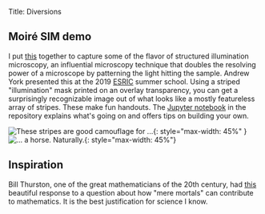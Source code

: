Title: Diversions

## Moiré SIM demo

I put [this](https://github.com/bkcooper/moire-sim-demo) together to
capture some of the flavor of structured illumination microscopy, an
influential microscopy technique that doubles the resolving power of a
microscope by patterning the light hitting the sample. Andrew York
presented this at the 2019 [ESRIC](https://www.esric.org) summer
school. Using a striped "illumination" mask printed on an overlay
transparency, you can get a surprisingly recognizable image out of
what looks like a mostly featureless array of stripes. These make fun
handouts.  The [Jupyter
notebook](https://github.com/bkcooper/moire-sim-demo/blob/master/sim-demo.ipynb)
in the repository explains what's going on and offers tips on building
your own.

![These stripes are good camouflage for ...]({filename}../images/small_stripe_pattern.png){: style="max-width: 45%" } ![... a horse. Naturally.]({filename}../images/stripe_product.png){: style="max-width: 45%"}

## Inspiration

Bill Thurston, one of the great mathematicians of the 20th century, had
[this](https://mathoverflow.net/questions/43690/whats-a-mathematician-to-do/44213#44213) beautiful response to a question about how "mere mortals" can
contribute to mathematics. It is the best justification for science I know.